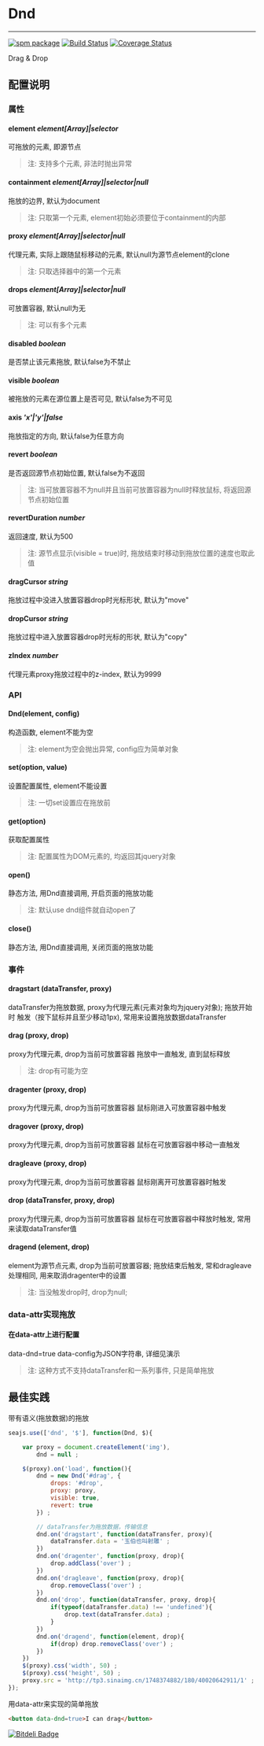 # Dnd

---

[![spm package](http://spmjs.io/badge/arale-dnd)](http://spmjs.io/package/arale-dnd)
[![Build Status](https://secure.travis-ci.org/aralejs/dnd.png)](https://travis-ci.org/aralejs/dnd)
[![Coverage Status](https://coveralls.io/repos/aralejs/dnd/badge.png?branch=master)](https://coveralls.io/r/aralejs/dnd)

Drag & Drop

## 配置说明

### 属性

#### element *element[Array]|selector*
可拖放的元素, 即源节点
>注: 支持多个元素, 非法时抛出异常

#### containment *element[Array]|selector|null*
拖放的边界, 默认为document
>注: 只取第一个元素, element初始必须要位于containment的内部

#### proxy *element[Array]|selector|null*
代理元素, 实际上跟随鼠标移动的元素, 默认null为源节点element的clone
>注: 只取选择器中的第一个元素

#### drops *element[Array]|selector|null*
可放置容器, 默认null为无
>注: 可以有多个元素

#### disabled *boolean*
是否禁止该元素拖放, 默认false为不禁止

#### visible *boolean*
被拖放的元素在源位置上是否可见, 默认false为不可见

#### axis *'x'|'y'|false*
拖放指定的方向, 默认false为任意方向

#### revert *boolean*
是否返回源节点初始位置, 默认false为不返回
>注: 当可放置容器不为null并且当前可放置容器为null时释放鼠标, 将返回源节点初始位置

#### revertDuration *number*
返回速度, 默认为500
>注: 源节点显示(visible = true)时, 拖放结束时移动到拖放位置的速度也取此值

#### dragCursor *string*
拖放过程中没进入放置容器drop时光标形状, 默认为"move"

#### dropCursor *string*
拖放过程中进入放置容器drop时光标的形状, 默认为"copy"

#### zIndex *number*
代理元素proxy拖放过程中的z-index, 默认为9999


### API

#### Dnd(element, config)
构造函数, element不能为空
>注: element为空会抛出异常, config应为简单对象

#### set(option, value)
设置配置属性, element不能设置
>注: 一切set设置应在拖放前

#### get(option)
获取配置属性
>注: 配置属性为DOM元素的, 均返回其jquery对象

#### open()
静态方法, 用Dnd直接调用, 开启页面的拖放功能
>注: 默认use dnd组件就自动open了

#### close()
静态方法, 用Dnd直接调用, 关闭页面的拖放功能


### 事件

#### dragstart (dataTransfer, proxy)
dataTransfer为拖放数据, proxy为代理元素(元素对象均为jquery对象); 拖放开始时
触发（按下鼠标并且至少移动1px),  常用来设置拖放数据dataTransfer
	
#### drag (proxy, drop)
proxy为代理元素, drop为当前可放置容器
拖放中一直触发, 直到鼠标释放
>注: drop有可能为空

#### dragenter (proxy, drop)
proxy为代理元素, drop为当前可放置容器
鼠标刚进入可放置容器中触发

#### dragover (proxy, drop)
proxy为代理元素, drop为当前可放置容器
鼠标在可放置容器中移动一直触发

#### dragleave (proxy, drop)
proxy为代理元素, drop为当前可放置容器
鼠标刚离开可放置容器时触发

#### drop (dataTransfer, proxy, drop)
proxy为代理元素, drop为当前可放置容器
鼠标在可放置容器中释放时触发, 常用来读取dataTransfer值

#### dragend (element, drop)
element为源节点元素, drop为当前可放置容器; 
拖放结束后触发, 常和dragleave处理相同, 用来取消dragenter中的设置
>注: 当没触发drop时, drop为null;


### data-attr实现拖放

#### 在data-attr上进行配置
data-dnd=true data-config为JSON字符串, 详细见演示
>注: 这种方式不支持dataTransfer和一系列事件, 只是简单拖放


## 最佳实践

带有语义(拖放数据)的拖放
```javascript
seajs.use(['dnd', '$'], function(Dnd, $){

    var proxy = document.createElement('img'),
        dnd = null ;

    $(proxy).on('load', function(){
        dnd = new Dnd('#drag', {
            drops: '#drop',
            proxy: proxy,
            visible: true, 
            revert: true
        }) ;

        // dataTransfer为拖放数据，传输信息
        dnd.on('dragstart', function(dataTransfer, proxy){
            dataTransfer.data = '玉伯也叫射雕' ;
        })
        dnd.on('dragenter', function(proxy, drop){
            drop.addClass('over') ;
        })
        dnd.on('dragleave', function(proxy, drop){
            drop.removeClass('over') ;
        })
        dnd.on('drop', function(dataTransfer, proxy, drop){
            if(typeof(dataTransfer.data) !== 'undefined'){
                drop.text(dataTransfer.data) ;
            }
        })
        dnd.on('dragend', function(element, drop){
            if(drop) drop.removeClass('over') ;
        })
    })
    $(proxy).css('width', 50) ;
    $(proxy).css('height', 50) ;
    proxy.src = 'http://tp3.sinaimg.cn/1748374882/180/40020642911/1' ;
});
```

用data-attr来实现的简单拖放
```html
<button data-dnd=true>I can drag</button>
```













































[![Bitdeli Badge](https://d2weczhvl823v0.cloudfront.net/aralejs/dnd/trend.png)](https://bitdeli.com/free "Bitdeli Badge")

